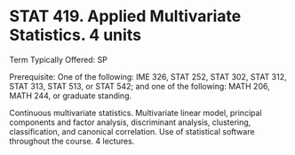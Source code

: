 # STAT 419. Applied Multivariate Statistics. 4 units

Term Typically Offered: SP

Prerequisite: One of the following: IME 326, STAT 252, STAT 302, STAT 312, STAT 313, STAT 513, or STAT 542; and one of the following: MATH 206, MATH 244, or graduate standing.

Continuous multivariate statistics. Multivariate linear model, principal components and factor analysis, discriminant analysis, clustering, classification, and canonical correlation. Use of statistical software throughout the course. 4 lectures.
